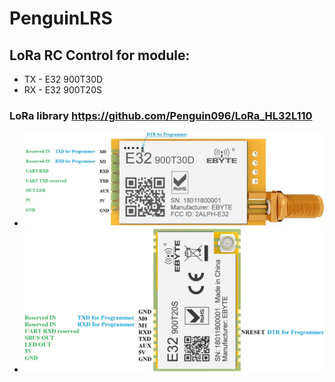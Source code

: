 # PenguinLRS
## LoRa RC Control for module:
* TX - E32 900T30D
* RX - E32 900T20S
### LoRa library https://github.com/Penguin096/LoRa_HL32L110
* ![image](https://github.com/Penguin096/PenguinLRS/blob/main/images/Shem_TX.JPG?raw=true)
* ![image](https://github.com/Penguin096/PenguinLRS/blob/main/images/Shem_RX.JPG?raw=true)
